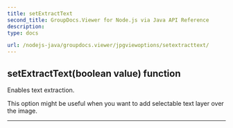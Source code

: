 ```yaml
---
title: setExtractText
second_title: GroupDocs.Viewer for Node.js via Java API Reference
description: 
type: docs

url: /nodejs-java/groupdocs.viewer/jpgviewoptions/setextracttext/
---
```


## setExtractText(boolean value)  function

 Enables text extraction.
 
 
 
 This option might be useful when you want to add selectable text layer over
 the image.
 
 


---


